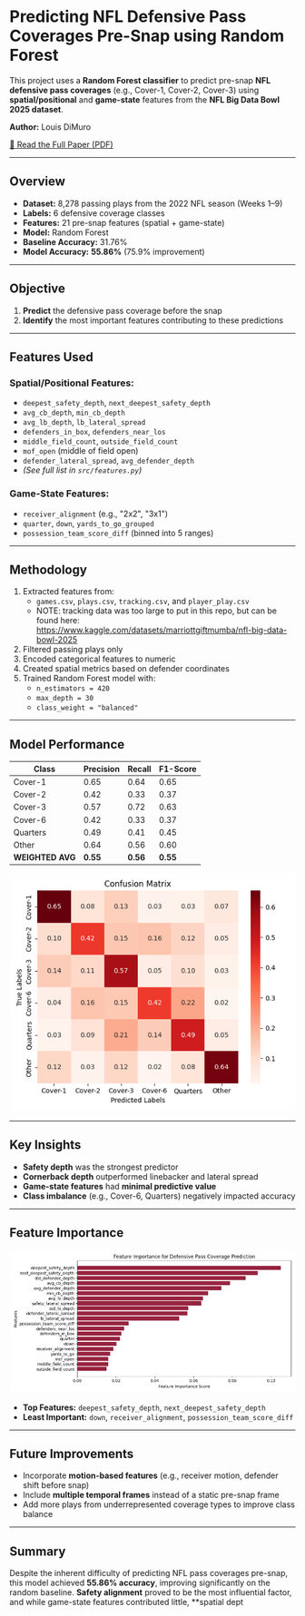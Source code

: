 # Predicting NFL Defensive Pass Coverages Pre-Snap using Random Forest

This project uses a **Random Forest classifier** to predict pre-snap **NFL defensive pass coverages** (e.g., Cover-1, Cover-2, Cover-3) using **spatial/positional** and **game-state** features from the **NFL Big Data Bowl 2025 dataset**.

**Author:** Louis DiMuro

[📄 Read the Full Paper (PDF)](Predicting_NFL_Defensive_Pass_Coverages_Pre_Snap_with_Random_Forest_Classification.pdf)

---

## Overview

- **Dataset:** 8,278 passing plays from the 2022 NFL season (Weeks 1–9)  
- **Labels:** 6 defensive coverage classes  
- **Features:** 21 pre-snap features (spatial + game-state)  
- **Model:** Random Forest  
- **Baseline Accuracy:** 31.76%  
- **Model Accuracy:** **55.86%** (75.9% improvement)

---

## Objective

1. **Predict** the defensive pass coverage before the snap
2. **Identify** the most important features contributing to these predictions

---

## Features Used

### Spatial/Positional Features:
- `deepest_safety_depth`, `next_deepest_safety_depth`
- `avg_cb_depth`, `min_cb_depth`
- `avg_lb_depth`, `lb_lateral_spread`
- `defenders_in_box`, `defenders_near_los`
- `middle_field_count`, `outside_field_count`
- `mof_open` (middle of field open)
- `defender_lateral_spread`, `avg_defender_depth`
- *(See full list in `src/features.py`)*

### Game-State Features:
- `receiver_alignment` (e.g., "2x2", "3x1")
- `quarter`, `down`, `yards_to_go_grouped`
- `possession_team_score_diff` (binned into 5 ranges)

---

## Methodology

1. Extracted features from:
    - `games.csv`, `plays.csv`, `tracking.csv`, and `player_play.csv`
    - NOTE: tracking data was too large to put in this repo, but can be found here: https://www.kaggle.com/datasets/marriottgiftmumba/nfl-big-data-bowl-2025
2. Filtered passing plays only
3. Encoded categorical features to numeric
4. Created spatial metrics based on defender coordinates
5. Trained Random Forest model with:
    - `n_estimators = 420`
    - `max_depth = 30`
    - `class_weight = "balanced"`

---

## Model Performance

| Class        | Precision | Recall | F1-Score |
|--------------|-----------|--------|----------|
| Cover-1      | 0.65      | 0.64   | 0.65     |
| Cover-2      | 0.42      | 0.33   | 0.37     |
| Cover-3      | 0.57      | 0.72   | 0.63     |
| Cover-6      | 0.42      | 0.33   | 0.37     |
| Quarters     | 0.49      | 0.41   | 0.45     |
| Other        | 0.64      | 0.56   | 0.60     |
| **WEIGHTED AVG** | **0.55** | **0.56** | **0.55** |

![Confusion Matrix](diagrams/rf_confusion_matrix.png)

---

## Key Insights

- **Safety depth** was the strongest predictor
- **Cornerback depth** outperformed linebacker and lateral spread
- **Game-state features** had **minimal predictive value**
- **Class imbalance** (e.g., Cover-6, Quarters) negatively impacted accuracy

---

## Feature Importance

![Feature Importance](diagrams/rf_feature_importance.png)

- **Top Features:** `deepest_safety_depth`, `next_deepest_safety_depth`
- **Least Important:** `down`, `receiver_alignment`, `possession_team_score_diff`

---

## Future Improvements

- Incorporate **motion-based features** (e.g., receiver motion, defender shift before snap)
- Include **multiple temporal frames** instead of a static pre-snap frame
- Add more plays from underrepresented coverage types to improve class balance

---

## Summary

Despite the inherent difficulty of predicting NFL pass coverages pre-snap, this model achieved **55.86% accuracy**, improving significantly on the random baseline. **Safety alignment** proved to be the most influential factor, and while game-state features contributed little, **spatial dept

